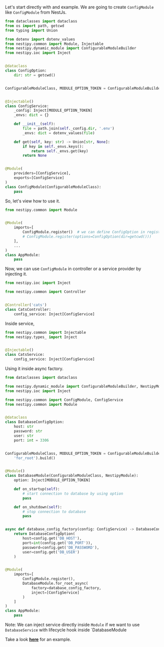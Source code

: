 Let's start directly with and example. We are going to create `ConfigModule` like `ConfigModule` from NestJs.

```python
from dataclasses import dataclass
from os import path, getcwd
from typing import Union

from dotenv import dotenv_values
from nestipy.common import Module, Injectable
from nestipy.dynamic_module import ConfigurableModuleBuilder
from nestipy.ioc import Inject


@dataclass
class ConfigOption:
    dir: str = getcwd()


ConfigurableModuleClass, MODULE_OPTION_TOKEN = ConfigurableModuleBuilder[ConfigOption]().build()


@Injectable()
class ConfigService:
    _config: Inject[MODULE_OPTION_TOKEN]
    _envs: dict = {}

    def __init__(self):
        file = path.join(self._config.dir, '.env')
        _envs: dict = dotenv_values(file)

    def get(self, key: str) -> Union[str, None]:
        if key in self._envs.keys():
            return self._envs.get(key)
        return None


@Module(
    providers=[ConfigService],
    exports=[ConfigService]
)
class ConfigModule(ConfigurableModuleClass):
    pass
```

So, let's view how to use it.

```python
from nestipy.common import Module


@Module(
    imports=[
        ConfigModule.register()  # we can define ConfigOption in register
        # ConfigModule.register(options=ConfigOption(dir=getcwd()))
    ],
    ...
)
class AppModule:
    pass
```

Now, we can use `ConfigModule` in controller or a service provider by injecting it.

```python
from nestipy.ioc import Inject

from nestipy.common import Controller


@Controller('cats')
class CatsController:
    config_service: Inject[ConfigService]
```

Inside service,

```python
from nestipy.common import Injectable
from nestipy.types_ import Inject


@Injectable()
class CatsService:
    config_service: Inject[ConfigService]
```

Using it inside async factory.

```python
from dataclasses import dataclass

from nestipy.dynamic_module import ConfigurableModuleBuilder, NestipyModule
from nestipy.ioc import Inject

from nestipy.common import ConfigModule, ConfigService
from nestipy.common import Module


@dataclass
class DatabaseConfigOption:
    host: str
    password: str
    user: str
    port: int = 3306


ConfigurableModuleClass, MODULE_OPTION_TOKEN = ConfigurableModuleBuilder[DatabaseConfigOption]().set_method(
    'for_root').build()


@Module()
class DatabaseModule(ConfigurableModuleClass, NestipyModule):
    option: Inject[MODULE_OPTION_TOKEN]

    def on_startup(self):
        # start connection to database by using option
        pass

    def on_shutdown(self):
        # stop connection to database
        pass


async def database_config_factory(config: ConfigService) -> DatabaseConfigOption:
    return DatabaseConfigOption(
        host=config.get('DB_HOST'),
        port=int(config.get('DB_PORT')),
        password=config.get('DB_PASSWORD'),
        user=config.get('DB_USER')
    )


@Module(
    imports=[
        ConfigModule.register(),
        DatabaseModule.for_root_async(
            factory=database_config_factory,
            inject=[ConfigService]
        )
    ]
)
class AppModule:
    pass
```

Note: We can inject service directly inside `Module` if we want to use `DatabaseService` with lifecycle hook
inside `DatabaseModule

Take a look **[here](https://github.com/nestipy/sample/tree/main/sample-app-dynamic-module)** for an  example.
